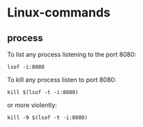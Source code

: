 # Linux-commands

## process
To list any process listening to the port 8080:

``` lsof -i:8080 ```

To kill any process listen to port 8080:

``` kill $(lsof -t -i:8080) ```

or more violently:

``` kill -9 $(lsof -t -i:8080) ```

